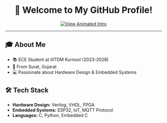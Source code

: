 <div align="center">
  
# 👋 Welcome to My GitHub Profile!

<a href="https://upadhyaypranjal.github.io/intro/">
  <img src="https://img.shields.io/badge/🚀_View_My_Animated_Intro-58a6ff?style=for-the-badge&logo=github&logoColor=white" alt="View Animated Intro"/>
</a>

</div>

---

## 🎓 About Me
- 📚 ECE Student at IIITDM Kurnool (2023-2028)
- 📍 From Surat, Gujarat
- 💻 Passionate about Hardware Design & Embedded Systems

## 🛠️ Tech Stack
- **Hardware Design:** Verilog, VHDL, FPGA
- **Embedded Systems:** ESP32, IoT, MQTT Protocol
- **Languages:** C, Python, Embedded C
